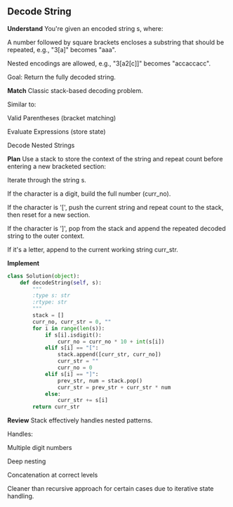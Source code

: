 ##  Decode String
**Understand**
You're given an encoded string s, where:

A number followed by square brackets encloses a substring that should be repeated, e.g., "3[a]" becomes "aaa".

Nested encodings are allowed, e.g., "3[a2[c]]" becomes "accaccacc".

Goal: Return the fully decoded string.

**Match**
Classic stack-based decoding problem.

Similar to:

Valid Parentheses (bracket matching)

Evaluate Expressions (store state)

Decode Nested Strings

**Plan**
Use a stack to store the context of the string and repeat count before entering a new bracketed section:

Iterate through the string s.

If the character is a digit, build the full number (curr_no).

If the character is '[', push the current string and repeat count to the stack, then reset for a new section.

If the character is ']', pop from the stack and append the repeated decoded string to the outer context.

If it's a letter, append to the current working string curr_str.

**Implement**
```python
class Solution(object):
    def decodeString(self, s):
        """
        :type s: str
        :rtype: str
        """
        stack = []
        curr_no, curr_str = 0, ""
        for i in range(len(s)):
            if s[i].isdigit():
                curr_no = curr_no * 10 + int(s[i])
            elif s[i] == "[":
                stack.append([curr_str, curr_no])
                curr_str = ""
                curr_no = 0
            elif s[i] == "]":
                prev_str, num = stack.pop()
                curr_str = prev_str + curr_str * num
            else:
                curr_str += s[i]
        return curr_str
```
**Review**
Stack effectively handles nested patterns.

Handles:

Multiple digit numbers

Deep nesting

Concatenation at correct levels

Cleaner than recursive approach for certain cases due to iterative state handling.



